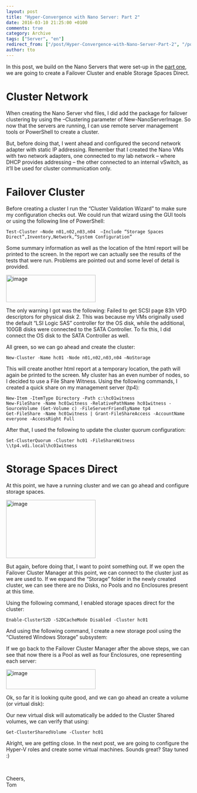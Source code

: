 ```yaml
---
layout: post
title: "Hyper-Convergence with Nano Server: Part 2"
date: 2016-03-10 21:25:00 +0100
comments: true
category: Archive
tags: ["Server", "en"]
redirect_from: ["/post/Hyper-Convergence-with-Nano-Server-Part-2", "/post/hyper-convergence-with-nano-server-part-2"]
author: tto
---
```

<!-- more -->
<p>In this post, we build on the Nano Servers that were set-up in the <a href="/post/Hyper-Convergence-with-Nano-Server-Part-1.aspx" target="_blank">part one</a>, we are going to create a Failover Cluster and enable Storage Spaces Direct.</p> <h1></h1> <h1>Cluster Network</h1> <p>When creating the Nano Server vhd files, I did add the package for failover clustering by using the –Clustering parameter of New-NanoServerImage. So now that the servers are running, I can use remote server management tools or PowerShell to create a cluster. </p> <p>But, before doing that, I went ahead and configured the second network adapter with static IP addressing. Remember that I created the Nano VMs with two network adapters, one connected to my lab network – where DHCP provides addressing – the other connected to an internal vSwitch, as it’ll be used for cluster communication only.</p> <p><script src="https://gist.github.com/tomtorggler/c045d8c9da7b74fb84e0.js"></script></p> <h1>Failover Cluster</h1> <p>Before creating a cluster I run the “Cluster Validation Wizard” to make sure my configuration checks out. We could run that wizard using the GUI tools or using the following line of PowerShell:</p> <p><code>Test-Cluster –Node n01,n02,n03,n04&nbsp; –Include “Storage Spaces Direct”,Inventory,Network,”System Configuration”</code></p> <p>Some summary information as well as the location of the html report will be printed to the screen. In the report we can actually see the results of the tests that were run. Problems are pointed out and some level of detail is provided.</p> <p><a href="/assets/archive/image_694.png"><img title="image" style="border-left-width: 0px; border-right-width: 0px; background-image: none; border-bottom-width: 0px; padding-top: 0px; padding-left: 0px; margin: 0px; display: inline; padding-right: 0px; border-top-width: 0px" border="0" alt="image" src="/assets/archive/image_thumb_692.png" width="244" height="74"></a></p> <p>The only warning I got was the following: Failed to get SCSI page 83h VPD descriptors for physical disk 2. This was because my VMs originally used the default “LSI Logic SAS” controller for the OS disk, while the additional, 100GB disks were connected to the SATA Controller. To fix this, I did connect the OS disk to the SATA Controller as well.</p> <p>All green, so we can go ahead and create the cluster:</p> <p><code>New-Cluster -Name hc01 -Node n01,n02,n03,n04 –NoStorage</code></p> <p>This will create another html report at a temporary location, the path will again be printed to the screen. My cluster has an even number of nodes, so I decided to use a File Share Witness. Using the following commands, I created a quick share on my management server (tp4):</p> <p><code>New-Item -ItemType Directory -Path c:\hc01witness <br>New-FileShare -Name hc01witness -RelativePathName hc01witness -SourceVolume (Get-Volume c) -FileServerFriendlyName tp4<br>Get-FileShare -Name hc01witness | Grant-FileShareAccess -AccountName everyone -AccessRight Full</code></p> <p>After that, I used the following to update the cluster quorum configuration:</p> <p><code>Set-ClusterQuorum -Cluster hc01 -FileShareWitness \\tp4.vdi.local\hc01witness </code></p> <h1>Storage Spaces Direct</h1> <p>At this point, we have a running cluster and we can go ahead and configure storage spaces.</p> <p><a href="/assets/archive/image_695.png"><img title="image" style="border-left-width: 0px; border-right-width: 0px; background-image: none; border-bottom-width: 0px; padding-top: 0px; padding-left: 0px; margin: 0px; display: inline; padding-right: 0px; border-top-width: 0px" border="0" alt="image" src="/assets/archive/image_thumb_693.png" width="244" height="158"></a></p> <p>But again, before doing that, I want to point something out. If we open the Failover Cluster Manager at this point, we can connect to the cluster just as we are used to. If we expand the “Storage” folder in the newly created cluster, we can see there are no Disks, no Pools and no Enclosures present at this time.</p> <p>Using the following command, I enabled storage spaces direct for the cluster:</p> <p><code>Enable-ClusterS2D -S2DCacheMode Disabled -Cluster hc01</code></p> <p>And using the following command, I create a new storage pool using the “Clustered Windows Storage” subsystem:<br></p> <p><script src="https://gist.github.com/tomtorggler/2948c5a905f0e1e176a6.js"></script></p> <p>If we go back to the Failover Cluster Manager after the above steps, we can see that now there is a Pool as well as four Enclosures, one representing each server:</p> <p><a href="/assets/archive/image_696.png"><img title="image" style="border-left-width: 0px; border-right-width: 0px; background-image: none; border-bottom-width: 0px; padding-top: 0px; padding-left: 0px; margin: 0px; display: inline; padding-right: 0px; border-top-width: 0px" border="0" alt="image" src="/assets/archive/image_thumb_694.png" width="244" height="54"></a></p> <p>Ok, so far it is looking quite good, and we can go ahead an create a volume (or virtual disk):</p> <p><script src="https://gist.github.com/tomtorggler/e833d53542d1ff5640ec.js"></script></p> <p>Our new virtual disk will automatically be added to the Cluster Shared volumes, we can verify that using:</p> <p><code>Get-ClusterSharedVolume -Cluster hc01</code></p> <p>Alright, we are getting close. In the next post, we are going to configure the Hyper-V roles and create some virtual machines. Sounds great? Stay tuned :)</p> <p>&nbsp;</p> <p>Cheers,<br>Tom</p>

